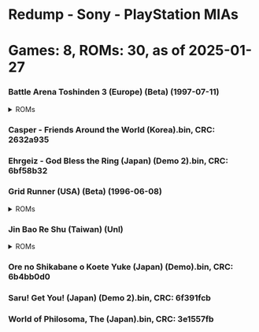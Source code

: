 # Redump - Sony - PlayStation MIAs
# Games: 8, ROMs: 30, as of 2025-01-27
### Battle Arena Toshinden 3 (Europe) (Beta) (1997-07-11)
<details>
<summary>ROMs</summary>
Battle Arena Toshinden 3 (Europe) (Beta) (1997-07-11) (Track 1).bin, CRC: 6ac3b1d7

Battle Arena Toshinden 3 (Europe) (Beta) (1997-07-11) (Track 2).bin, CRC: 75a85b58

</details>

### Casper - Friends Around the World (Korea).bin, CRC: 2632a935
### Ehrgeiz - God Bless the Ring (Japan) (Demo 2).bin, CRC: 6bf58b32
### Grid Runner (USA) (Beta) (1996-06-08)
<details>
<summary>ROMs</summary>
Grid Runner (USA) (Beta) (1996-06-08) (Track 01).bin, CRC: d2b56544

Grid Runner (USA) (Beta) (1996-06-08) (Track 02).bin, CRC: 0b92e3de

Grid Runner (USA) (Beta) (1996-06-08) (Track 03).bin, CRC: 05178656

Grid Runner (USA) (Beta) (1996-06-08) (Track 04).bin, CRC: 6bf4557b

Grid Runner (USA) (Beta) (1996-06-08) (Track 05).bin, CRC: c39ba1ed

Grid Runner (USA) (Beta) (1996-06-08) (Track 06).bin, CRC: 6c0ba1af

Grid Runner (USA) (Beta) (1996-06-08) (Track 07).bin, CRC: 6eda60ac

Grid Runner (USA) (Beta) (1996-06-08) (Track 08).bin, CRC: a1568a2a

Grid Runner (USA) (Beta) (1996-06-08) (Track 09).bin, CRC: dfb0f393

Grid Runner (USA) (Beta) (1996-06-08) (Track 10).bin, CRC: 4244ef17

Grid Runner (USA) (Beta) (1996-06-08) (Track 11).bin, CRC: 3631c594

Grid Runner (USA) (Beta) (1996-06-08) (Track 12).bin, CRC: 29a7d988

Grid Runner (USA) (Beta) (1996-06-08) (Track 13).bin, CRC: b6361c8a

Grid Runner (USA) (Beta) (1996-06-08) (Track 14).bin, CRC: 6a8cdf9f

Grid Runner (USA) (Beta) (1996-06-08) (Track 15).bin, CRC: 37cdc1b0

Grid Runner (USA) (Beta) (1996-06-08) (Track 16).bin, CRC: 5f282332

Grid Runner (USA) (Beta) (1996-06-08) (Track 17).bin, CRC: dee05afd

Grid Runner (USA) (Beta) (1996-06-08) (Track 18).bin, CRC: a21c96f7

Grid Runner (USA) (Beta) (1996-06-08) (Track 19).bin, CRC: 744c3058

</details>

### Jin Bao Re Shu (Taiwan) (Unl)
<details>
<summary>ROMs</summary>
Jin Bao Re Shu (Taiwan) (Unl) (Track 1).bin, CRC: 9a83360d

Jin Bao Re Shu (Taiwan) (Unl) (Track 2).bin, CRC: 1d362861

Jin Bao Re Shu (Taiwan) (Unl) (Track 3).bin, CRC: 31269654

Jin Bao Re Shu (Taiwan) (Unl) (Track 4).bin, CRC: 5a9a2c65

</details>

### Ore no Shikabane o Koete Yuke (Japan) (Demo).bin, CRC: 6b4bb0d0
### Saru! Get You! (Japan) (Demo 2).bin, CRC: 6f391fcb
### World of Philosoma, The (Japan).bin, CRC: 3e1557fb
